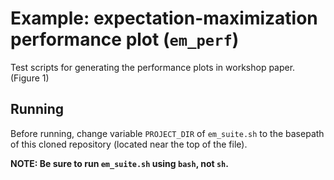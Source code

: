 # Example: expectation-maximization performance plot (`em_perf`)

Test scripts for generating the performance plots in workshop paper. (Figure 1)

## Running
Before running, change variable `PROJECT_DIR` of `em_suite.sh` to the basepath of this cloned repository 
(located near the top of the file).

**NOTE: Be sure to run `em_suite.sh` using `bash`, not `sh`.**
